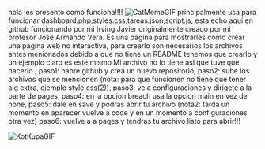 hola les presento como funciona!!!! ![CatMemeGIF](https://github.com/user-attachments/assets/06b7e329-0161-4483-9ab8-a4f291e77455)
principalmente usa para funcionar dashboard.php,styles.css,tareas.json,script.js, esta echo aqui en github funcionando por mi Irving Javier originalmente creado por mi profesor Jose Armando Vera.
Es una pagina para mostrarles como crear una pagina web no interactiva, para crearlo son necesarios los archivos antes menionados debido a que no tiene un README tenemos que crearlo y un ejemplo claro es este mismo
Mi archivo no lo tiene asi que tuve que hacerlo ,
paso1: habre github y crea un nuevo repositorio,
paso2: sube los archivos que se mencionen (nota: para que funcionen no tiene que tener alg extra, ejemplo style.css(2)),
paso3: ve a configuraciones y dirigete a la parte de pages,
paso4: en la opcion breach usa la opcion main en vez de none,
paso5: dale en save y podras abrir tu archivo (nota2: tarda un momento en aparecer vuelve a code y en un momento a configuraciones otra vez)
paso6: vuelve a a pages y tendras tu archivo listo para abrir!!!




![KotKupaGIF](https://github.com/user-attachments/assets/38bf1270-eecc-46f0-b567-fde33023c617)

